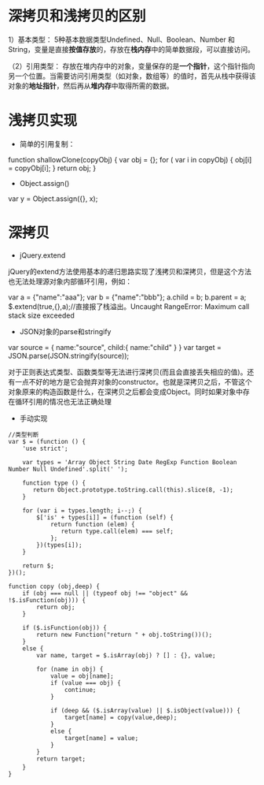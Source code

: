 
# 深拷贝和浅拷贝的区别

1）基本类型：
5种基本数据类型Undefined、Null、Boolean、Number 和 String，变量是直接**按值存放**的，存放在**栈内存**中的简单数据段，可以直接访问。

（2）引用类型：
存放在堆内存中的对象，变量保存的是**一个指针**，这个指针指向另一个位置。当需要访问引用类型（如对象，数组等）的值时，首先从栈中获得该对象的**地址指针**，然后再从**堆内存**中取得所需的数据。


# 浅拷贝实现

- 简单的引用复制：

function shallowClone(copyObj) {
  var obj = {};
  for ( var i in copyObj) {
    obj[i] = copyObj[i];
  }
  return obj;
}

- Object.assign()

var y = Object.assign({}, x);


# 深拷贝

- jQuery.extend

jQuery的extend方法使用基本的递归思路实现了浅拷贝和深拷贝，但是这个方法也无法处理源对象内部循环引用，例如：

var a = {"name":"aaa"};
var b = {"name":"bbb"};
a.child = b;
b.parent = a;
$.extend(true,{},a);//直接报了栈溢出。Uncaught RangeError: Maximum call stack size exceeded

- JSON对象的parse和stringify

var source = { name:"source", child:{ name:"child" } } 
var target = JSON.parse(JSON.stringify(source));

对于正则表达式类型、函数类型等无法进行深拷贝(而且会直接丢失相应的值)。还有一点不好的地方是它会抛弃对象的constructor。也就是深拷贝之后，不管这个对象原来的构造函数是什么，在深拷贝之后都会变成Object。同时如果对象中存在循环引用的情况也无法正确处理

-  手动实现

```
//类型判断
var $ = (function () {
    'use strict';

    var types = 'Array Object String Date RegExp Function Boolean Number Null Undefined'.split(' ');

	function type () {
	   return Object.prototype.toString.call(this).slice(8, -1);
	}

	for (var i = types.length; i--;) {
	    $['is' + types[i]] = (function (self) {
	        return function (elem) {
	           return type.call(elem) === self;
	        };
	    })(types[i]);
	}

    return $;
})();

function copy (obj,deep) { 
    if (obj === null || (typeof obj !== "object" && !$.isFunction(obj))) { 
        return obj; 
    } 

    if ($.isFunction(obj)) {
    	return new Function("return " + obj.toString())();
    }
    else {
        var name, target = $.isArray(obj) ? [] : {}, value; 

        for (name in obj) { 
            value = obj[name]; 
            if (value === obj) {
            	continue;
            }

            if (deep && ($.isArray(value) || $.isObject(value))) {
            	target[name] = copy(value,deep);
            }
            else {
            	target[name] = value;
            } 
        } 
        return target;
    }　        
}

```